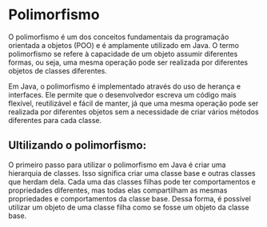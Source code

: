 # Polimorfismo 

O polimorfismo é um dos conceitos fundamentais da programação orientada a objetos (POO) e é amplamente utilizado em Java. O termo polimorfismo se refere à capacidade de um objeto assumir diferentes formas, ou seja, uma mesma operação pode ser realizada por diferentes objetos de classes diferentes.

Em Java, o polimorfismo é implementado através do uso de herança e interfaces. Ele permite que o desenvolvedor escreva um código mais flexível, reutilizável e fácil de manter, já que uma mesma operação pode ser realizada por diferentes objetos sem a necessidade de criar vários métodos diferentes para cada classe.

## Ultilizando o polimorfismo:
O primeiro passo para utilizar o polimorfismo em Java é criar uma hierarquia de classes. Isso significa criar uma classe base e outras classes que herdam dela. Cada uma das classes filhas pode ter comportamentos e propriedades diferentes, mas todas elas compartilham as mesmas propriedades e comportamentos da classe base. Dessa forma, é possível utilizar um objeto de uma classe filha como se fosse um objeto da classe base.